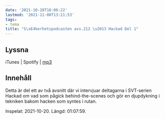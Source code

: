 ```yaml
---
date: '2021-10-28T16:06:22'
lastmod: '2021-11-08T13:21:53'
tags:
- tema
title: "S\xE4kerhetspodcasten avs.212 \u2013 Hackad Del 1"
---
```


## Lyssna





iTunes \| Spotify \| [mp3](https://traffic.libsyn.com/secure/sakerhetspodcasten/2021-10-24_Hackad1.mp3)





## Innehåll





Detta är del ett av två avsnitt där vi intervjuar deltagarna i SVT-serien Hackad
om vad som pågick behind-the-scenes och gör en djupdykning i tekniken bakom hacken
som syntes i rutan.





Inspelat: 2021-10-20. Längd: 01:07:59.




